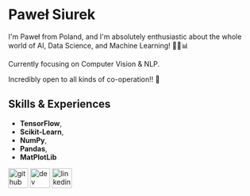 # Paweł Siurek
I'm Paweł from Poland, and I'm absolutely enthusiastic about the whole world of AI, Data Science, and Machine Learning! 🤖🔬📊

Currently focusing on Computer Vision & NLP.

Incredibly open to all kinds of co-operation!! 🤝

## Skills & Experiences
* **TensorFlow**,
* **Scikit-Learn**,
* **NumPy**,
* **Pandas**,
* **MatPlotLib**


[<img src='https://cdn.jsdelivr.net/npm/simple-icons@3.0.1/icons/github.svg' alt='github' height='40'>](https://github.com/pawelsiurek)  [<img src='https://cdn.jsdelivr.net/npm/simple-icons@3.0.1/icons/hashnode.svg' alt='dev' height='40'>](https://pawelsiurek.hashnode.dev/)  [<img src='https://cdn.jsdelivr.net/npm/simple-icons@3.0.1/icons/linkedin.svg' alt='linkedin' height='40'>](https://www.linkedin.com/in/paweł-siurek-684056231//)  

